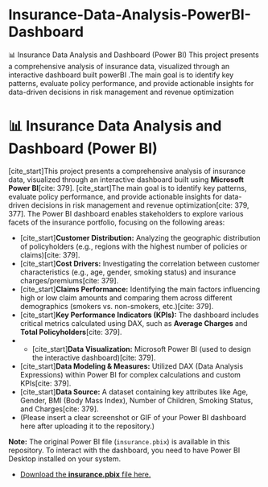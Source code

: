 # Insurance-Data-Analysis-PowerBI-Dashboard
📊 Insurance Data Analysis and Dashboard (Power BI) This project presents a comprehensive analysis of insurance data, visualized through an interactive dashboard built powerBI .The main goal is to identify key patterns, evaluate policy performance, and provide actionable insights for data-driven decisions in risk management and revenue optimization
# 📊 Insurance Data Analysis and Dashboard (Power BI)

[cite_start]This project presents a comprehensive analysis of insurance data, visualized through an interactive dashboard built using **Microsoft Power BI**[cite: 379]. [cite_start]The main goal is to identify key patterns, evaluate policy performance, and provide actionable insights for data-driven decisions in risk management and revenue optimization[cite: 379, 377].
The Power BI dashboard enables stakeholders to explore various facets of the insurance portfolio, focusing on the following areas:

* [cite_start]**Customer Distribution:** Analyzing the geographic distribution of policyholders (e.g., regions with the highest number of policies or claims)[cite: 379].
* [cite_start]**Cost Drivers:** Investigating the correlation between customer characteristics (e.g., age, gender, smoking status) and insurance charges/premiums[cite: 379].
* [cite_start]**Claims Performance:** Identifying the main factors influencing high or low claim amounts and comparing them across different demographics (smokers vs. non-smokers, etc.)[cite: 379].
* [cite_start]**Key Performance Indicators (KPIs):** The dashboard includes critical metrics calculated using DAX, such as **Average Charges** and **Total Policyholders**[cite: 379].
* * [cite_start]**Data Visualization:** Microsoft Power BI (used to design the interactive dashboard)[cite: 379].
* [cite_start]**Data Modeling & Measures:** Utilized DAX (Data Analysis Expressions) within Power BI for complex calculations and custom KPIs[cite: 379].
* [cite_start]**Data Source:** A dataset containing key attributes like Age, Gender, BMI (Body Mass Index), Number of Children, Smoking Status, and Charges[cite: 379].
* (Please insert a clear screenshot or GIF of your Power BI dashboard here after uploading it to the repository.)

**Note:** The original Power BI file (`insurance.pbix`) is available in this repository. To interact with the dashboard, you need to have Power BI Desktop installed on your system.

* [Download the **insurance.pbix** file here.](insurance.pbix)
